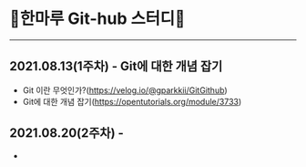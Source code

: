 <!--
- 👋 Hi, I’m @hanmaru2021
- 👀 I’m interested in ...
- 🌱 I’m currently learning ...
- 💞️ I’m looking to collaborate on ...
- 📫 How to reach me ...
✨
-->

# 🌱한마루 Git-hub 스터디🌱
------------

##  2021.08.13(1주차) - Git에 대한 개념 잡기
- Git 이란 무엇인가?(https://velog.io/@gparkkii/GitGithub)
- Git에 대한 개념 잡기(https://opentutorials.org/module/3733)

##  2021.08.20(2주차) - 
- 



